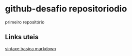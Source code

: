 # github-desafio repositoriodio
primeiro repositório
## Links uteis
[sintaxe basica markdown](https://www.markdownguide.org/getting-started/)
